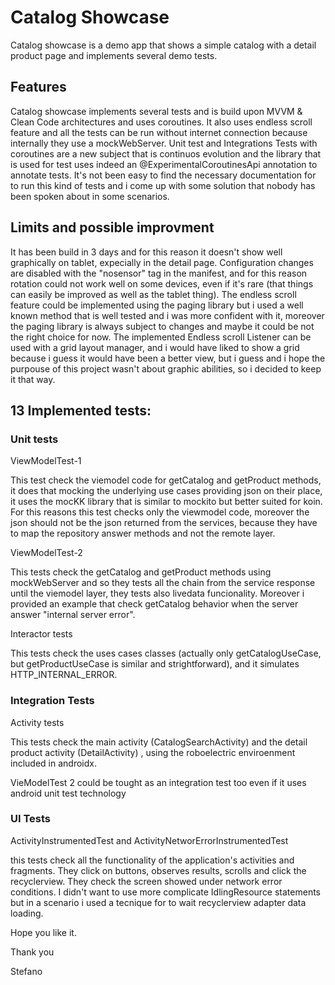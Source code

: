 # Catalog Showcase

Catalog showcase is a demo app that shows a simple catalog with a detail product page and implements several demo tests.

## Features
Catalog showcase implements several tests and is build upon MVVM & Clean Code architectures and uses coroutines.
It also uses endless scroll feature and all the tests can be run without internet connection because internally they use a mockWebServer.
Unit test and Integrations Tests with coroutines are a new subject that is continuos evolution and the library that is used for test uses indeed an @ExperimentalCoroutinesApi annotation to annotate tests. It's not been easy to find the necessary documentation for to run this kind of tests and i come up with some solution that nobody has been spoken about in some scenarios.

## Limits and possible improvment
It has been build in 3 days and for this reason it doesn't show well graphically on tablet, expecially in the detail page.
Configuration changes are disabled with the "nosensor" tag in the manifest, and for this reason rotation could not work well on some devices, even if it's rare (that things can easily be improved as well as the tablet thing).
The endless scroll feature could be implemented using the paging library but i used a well known method that is well tested and i was more confident with it, moreover the paging library is always subject to changes and maybe it could be not the right choice for now.
The implemented Endless scroll Listener can be used with a grid layout manager, and i would have liked to show a grid because i guess it would have been a better view, but i guess and i hope the purpouse of this project wasn't about graphic abilities, so i decided to keep it that way.

## 13 Implemented tests:

### Unit tests

ViewModelTest-1 

This test check the viemodel code for getCatalog and getProduct methods, it does that mocking the underlying use cases providing json on their place, it uses the mocKK library that is similar to mockito but better suited for koin.
For this reasons this test checks only the viewmodel code, moreover the json should not be the json returned from the services, because they have to map the repository answer methods and not the remote layer.

ViewModelTest-2 

This tests check the getCatalog and getProduct methods using mockWebServer and so they tests all the chain from the service response until the viemodel layer, they tests also livedata funcionality. Moreover i provided an example that check getCatalog behavior when the server answer "internal server error".

Interactor tests 

This tests check the uses cases classes (actually only getCatalogUseCase, but getProductUseCase is similar and strightforward), and it simulates HTTP_INTERNAL_ERROR.

### Integration Tests

Activity tests 

This tests check the main activity (CatalogSearchActivity) and the detail product activity (DetailActivity) , using the roboelectric enviroenment included in androidx.

VieModelTest 2 could be tought as an integration test too even if it uses android unit test technology

### UI Tests

ActivityInstrumentedTest and ActivityNetworErrorInstrumentedTest

this tests check all the functionality of the application's activities and fragments. They click on buttons, observes results, scrolls and click the recyclerview. They check the screen showed under network error conditions. I didn't want to use more complicate IdlingResource statements but in a scenario i used a tecnique for to wait recyclerview adapter data loading.

Hope you like it.

Thank you

Stefano


 
















